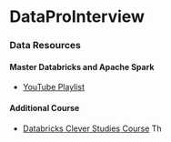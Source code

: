 # DataProInterview
### Data Resources

#### Master Databricks and Apache Spark
- [YouTube Playlist](https://www.youtube.com/playlist?list=PL7_h0bRfL52qWoCcS18nXcT1s-5rSa1yp)

#### Additional Course
- [Databricks Clever Studies Course](https://www.cleverstudies.in/s/courses/65d0e32de4b0d7ac3135aadb/take)
Th
